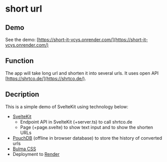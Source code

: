 # short url

## Demo
See the demo: [https://short-it-vcys.onrender.com/](https://short-it-vcys.onrender.com/)

## Function
The app will take long url and shorten it into several urls. It uses open API [https://shrtco.de/](https://shrtco.de/).

## Decription

This is a simple demo of SvelteKit using technology below:
- [SvelteKit](https://kit.svelte.dev/)
  - Endpoint API in SvelteKit (+server.ts) to call shrtco.de
  - Page (+page.svelte) to show text input and to show the shorten URLs
- [PouchDB](https://pouchdb.com/) (offline in browser database) to store the history of converted urls
- [Bulma CSS](https://bulma.io/)
- Deployment to [Render](https://render.com)
